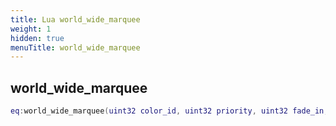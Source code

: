 ```yaml
---
title: Lua world_wide_marquee
weight: 1
hidden: true
menuTitle: world_wide_marquee
---
```

## world_wide_marquee
```lua
eq:world_wide_marquee(uint32 color_id, uint32 priority, uint32 fade_in, uint32 fade_out, uint32 duration, string message, uint8 min_status, uint8 max_status); -- void
```